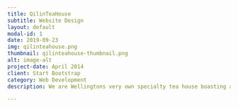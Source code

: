 ```yaml
---
title: QilinTeaHouse
subtitle: Website Design
layout: default
modal-id: 1
date: 2019-09-23
img: qilinteahouse.png
thumbnail: qilinteahouse-thumbnail.png
alt: image-alt
project-date: April 2014
client: Start Bootstrap
category: Web Development
description: We are Wellingtons very own specialty tea house boasting a large range of flowering, premium and house blend teas, served hot, iced or in latte form.

---
```

